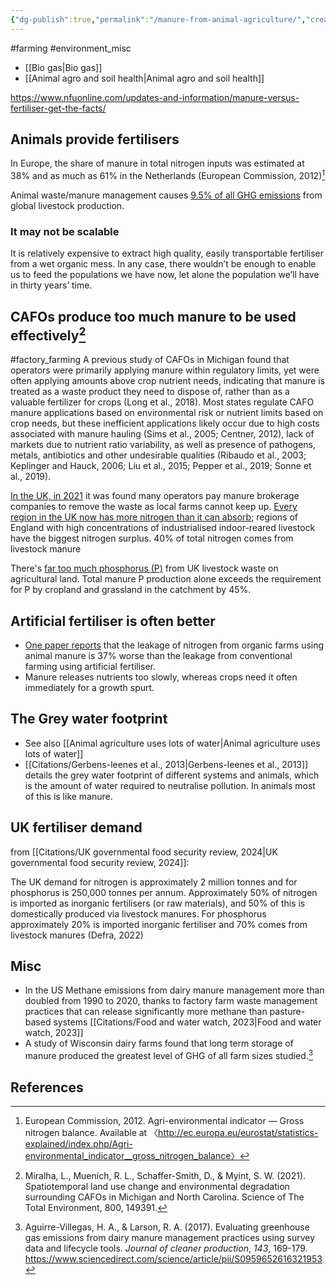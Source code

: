 ```yaml
---
{"dg-publish":true,"permalink":"/manure-from-animal-agriculture/","created":"2024-04-21T14:39:02.000+01:00","updated":"2025-09-29T00:19:41.562+01:00"}
---
```


#farming #environment_misc 

- [[Bio gas\|Bio gas]]
- [[Animal agro and soil health\|Animal agro and soil health]]

https://www.nfuonline.com/updates-and-information/manure-versus-fertiliser-get-the-facts/
## Animals provide fertilisers
In Europe, the share of manure in total nitrogen inputs was estimated at 38% and as much as 61% in the Netherlands (European Commission, 2012)[^1]

Animal waste/manure management causes [9.5% of all GHG emissions](http://www.fao.org/3/i3437e/i3437e.pdf) from global livestock production.

### It may not be scalable
It is relatively expensive to extract high quality, easily transportable fertiliser from a wet organic mess. In any case, there wouldn’t be enough to enable us to feed the populations we have now, let alone the population we’ll have in thirty years’ time.
## CAFOs produce too much manure to be used effectively[^2]
#factory_farming 
A previous study of CAFOs in Michigan found that operators were primarily applying manure within regulatory limits, yet were often applying amounts above crop nutrient needs, indicating that manure is treated as a waste product they need to dispose of, rather than as a valuable fertilizer for crops (Long et al., 2018). Most states regulate CAFO manure applications based on environmental risk or nutrient limits based on crop needs, but these inefficient applications likely occur due to high costs associated with manure hauling (Sims et al., 2005; Centner, 2012), lack of markets due to nutrient ratio variability, as well as presence of pathogens, metals, antibiotics and other undesirable qualities (Ribaudo et al., 2003; Keplinger and Hauck, 2006; Liu et al., 2015; Pepper et al., 2019; Sonne et al., 2019).

[In the UK, in 2021](https://committees.parliament.uk/writtenevidence/39876/pdf/) it was found many operators pay manure brokerage companies to remove the waste as local farms cannot keep up. [Every region in the UK now has more nitrogen than it can absorb](https://www.sustainweb.org/news/jun23-industrial-agriculture-toxic-waste/); regions of England with high concentrations of industrialised indoor-reared livestock have the biggest nitrogen surplus. 40% of total nitrogen comes from livestock manure

There's [far too much phosphorus (P)](https://zenodo.org/records/6598122) from UK livestock waste on agricultural land. Total manure P production alone exceeds the requirement for P by cropland and grassland in the catchment by 45%.

## Artificial fertiliser is often better
- [One paper reports](https://doi.org/10.1088/1748-9326/aa6cd5) that the leakage of nitrogen from organic farms using animal manure is 37% worse than the leakage from conventional farming using artificial fertiliser.
- Manure releases nutrients too slowly, whereas crops need it often immediately for a growth spurt. 
## The Grey water footprint
- See also [[Animal agriculture uses lots of water\|Animal agriculture uses lots of water]]
- [[Citations/Gerbens-leenes et al., 2013\|Gerbens-leenes et al., 2013]] details the grey water footprint of different systems and animals, which is the amount of water required to neutralise pollution. In animals most of this is like manure.

## UK fertiliser demand
from [[Citations/UK governmental food security review, 2024\|UK governmental food security review, 2024]]:

The UK demand for nitrogen is approximately 2 million tonnes and for phosphorus is 250,000 tonnes per annum. Approximately 50% of nitrogen is imported as inorganic fertilisers (or raw materials), and 50% of this is domestically produced via livestock manures. For phosphorus approximately 20% is imported inorganic fertiliser and 70% comes from livestock manures (Defra, 2022)
## Misc
- In the US Methane emissions from dairy manure management more than doubled from 1990 to 2020, thanks to factory farm waste management practices that can release significantly more methane than pasture-based systems [[Citations/Food and water watch, 2023\|Food and water watch, 2023]]
- A study of Wisconsin dairy farms found that long term storage of manure produced the greatest level of GHG of all farm sizes studied.[^3]

## References
[^1]: European Commission, 2012. Agri-environmental indicator — Gross nitrogen balance. Available at 〈http://ec.europa.eu/eurostat/statistics-explained/index.php/Agri-environmental_indicator__gross_nitrogen_balance〉
[^2]: Miralha, L., Muenich, R. L., Schaffer-Smith, D., & Myint, S. W. (2021). Spatiotemporal land use change and environmental degradation surrounding CAFOs in Michigan and North Carolina. Science of The Total Environment, 800, 149391.
[^3]: Aguirre-Villegas, H. A., & Larson, R. A. (2017). Evaluating greenhouse gas emissions from dairy manure management practices using survey data and lifecycle tools. _Journal of cleaner production_, _143_, 169-179. https://www.sciencedirect.com/science/article/pii/S0959652616321953